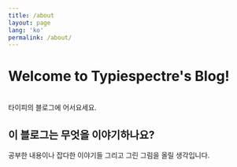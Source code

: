 ```yaml
---
title: /about
layout: page
lang: 'ko'
permalink: /about/
---
```


# Welcome to Typiespectre's Blog!
<br />타이피의 블로그에 어서요세요.

## 이 블로그는 무엇을 이야기하나요?
공부한 내용이나 잡다한 이야기들 그리고 그린 그림을 올릴 생각입니다.    
